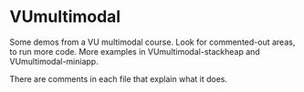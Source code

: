 # VUmultimodal
Some demos from a VU multimodal course. Look for commented-out areas, to run more code. 
More examples in VUmultimodal-stackheap and VUmultimodal-miniapp.

There are comments in each file that explain what it does. 
